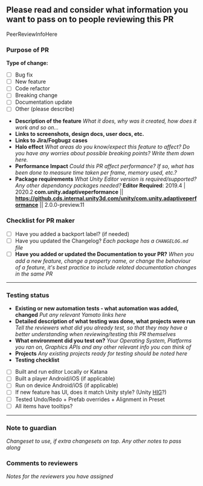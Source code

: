 ## **Please read and consider what information you want to pass on to people reviewing this PR**
PeerReviewInfoHere

### Purpose of PR
**Type of change:**
- [ ] Bug fix
- [ ] New feature
- [ ] Code refactor
- [ ] Breaking change
- [ ] Documentation update
- [ ] Other (please describe) 

* **Description of the feature**
_What it does, why was it created, how does it work and so on..._
* **Links to screenshots, design docs, user docs, etc.**
* **Links to Jira/Fogbugz cases**
* **Halo effect**
_What areas do you know/expect this feature to affect? Do you have any worries about possible breaking points? Write them down here._
* **Performance Impact**
_Could this PR affect performance? If so, what has been done to measure time taken per frame, memory used, etc.?_
* **Package requirements**
_What Unity Editor version is required/supported? Any other dependancy packages needed?_
**Editor Required**: 2019.4 | 2020.2
**com.unity.adaptiveperformance** || **https://github.cds.internal.unity3d.com/unity/com.unity.adaptiveperformance** || 2.0.0-preview.11

### Checklist for PR maker
- [ ] Have you added a backport label? (if needed)
- [ ] Have you updated the Changelog? _Each package has a `CHANGELOG.md` file_
- [ ] **Have you added or updated the Documentation to your PR?** _When you add a new feature, change a property name, or change the behaviour of a feature, it's best practice to include related documentation changes in the same PR_
---
### Testing status
* **Existing or new automation tests - what automation was added, changed**
_Put any relevant Yamato links here_
* **Detailed description of what testing was done, what projects were run**
_Tell the reviewers what did you already test, so that they may have a better understanding when reviewing/testing this PR themselves_
* **What environment did you test on?**
_Your Operating System, Platforms you ran on, Graphics APIs and any other relevant info you can think of_
* **Projects**
_Any existing projects ready for testing should be noted here_
* **Testing checklist**
- [ ] Built and run editor Locally or Katana
- [ ] Built a player Android/iOS (if applicable)
- [ ] Run on device Android/iOS (if applicable)
- [ ] If new feature has UI, does it match Unity style? (Unity [HIG](https://unitytech.github.io/unityeditor-hig/)?)
- [ ] Tested Undo/Redo + Prefab overrides + Alignment in Preset
- [ ] All items have tooltips?
---
### Note to guardian
_Changeset to use, if extra changesets on top. Any other notes to pass along_

### Comments to reviewers
_Notes for the reviewers you have assigned_